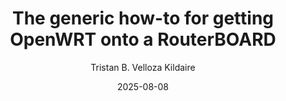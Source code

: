 ---
title: "The generic how-to for getting OpenWRT onto a RouterBOARD"
author: Tristan B. Velloza Kildaire
date: 2025-08-08
draft: true
---